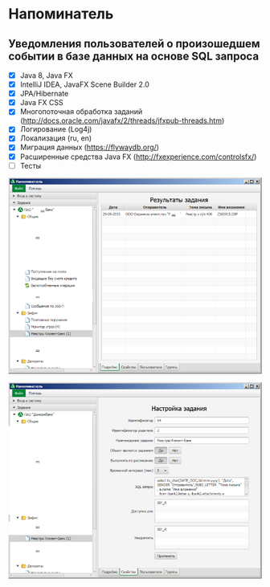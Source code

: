 # Напоминатель
## Уведомления пользователей о произошедшем событии в базе данных на основе SQL запроса 
- [x] Java 8, Java FX
- [x] IntelliJ IDEA, JavaFX Scene Builder 2.0
- [x] JPA/Hibernate
- [x] Java FX CSS
- [x] Многопоточная обработка заданий (http://docs.oracle.com/javafx/2/threads/jfxpub-threads.htm)
- [x] Логирование (Log4j)
- [x] Локализация (ru, en)
- [x] Миграция данных (https://flywaydb.org/)
- [x] Расширенные средства Java FX (http://fxexperience.com/controlsfx/)
- [ ] Тесты

![alt tag](https://github.com/romanschegrov/FXReminder/blob/master/src/main/resources/pic/1.png)

![alt tag](https://github.com/romanschegrov/FXReminder/blob/master/src/main/resources/pic/2.png)
